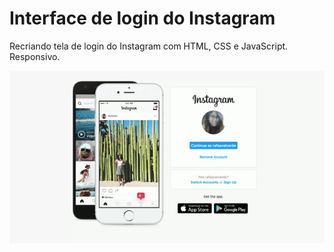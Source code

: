# Interface de login do Instagram

Recriando tela de login do Instagram com HTML, CSS e JavaScript. Responsivo.

![Tela Login Insta](demo/demo.gif)
